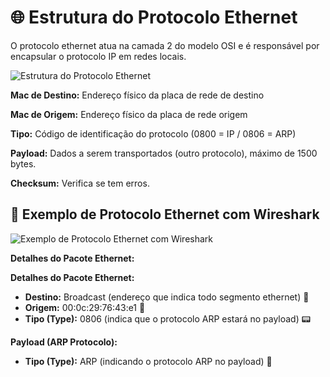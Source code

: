 # 🌐 Estrutura do Protocolo Ethernet 
O protocolo ethernet atua na camada 2 do modelo OSI e é responsável por
encapsular o protocolo IP em redes locais.

![Estrutura do Protocolo Ethernet](https://raw.githubusercontent.com/Dudarng/HackS-ntese/main/An%C3%A1lise%20de%20Rede/Assets/EstruturaEthernet.png)

**Mac de Destino:** Endereço físico da placa de rede de destino

**Mac de Origem:** Endereço físico da placa de rede origem

**Tipo:** Código de identificação do protocolo (0800 = IP / 0806 = ARP)

**Payload:** Dados a serem transportados (outro protocolo), máximo de 1500 bytes.

**Checksum:** Verifica se tem erros.

## 🦈 Exemplo de Protocolo Ethernet com Wireshark

![Exemplo de Protocolo Ethernet com Wireshark](https://raw.githubusercontent.com/Dudarng/HackS-ntese/main/An%C3%A1lise%20de%20Rede/Assets/Ex%20Ethernet%20Wireshark.png)

**Detalhes do Pacote Ethernet:**

**Detalhes do Pacote Ethernet:**

- **Destino:** Broadcast (endereço que indica todo segmento ethernet) 📢
- **Origem:** 00:0c:29:76:43:e1 🔄
- **Tipo (Type):** 0806 (indica que o protocolo ARP estará no payload) 📟

**Payload (ARP Protocolo):**

- **Tipo (Type):** ARP (indicando o protocolo ARP no payload) 🔄

